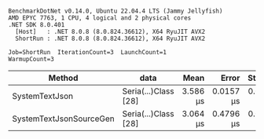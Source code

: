 ```

BenchmarkDotNet v0.14.0, Ubuntu 22.04.4 LTS (Jammy Jellyfish)
AMD EPYC 7763, 1 CPU, 4 logical and 2 physical cores
.NET SDK 8.0.401
  [Host]   : .NET 8.0.8 (8.0.824.36612), X64 RyuJIT AVX2
  ShortRun : .NET 8.0.8 (8.0.824.36612), X64 RyuJIT AVX2

Job=ShortRun  IterationCount=3  LaunchCount=1  
WarmupCount=3  

```
| Method                  | data                 | Mean     | Error     | StdDev    | Min      | Max      | Gen0   | Allocated |
|------------------------ |--------------------- |---------:|----------:|----------:|---------:|---------:|-------:|----------:|
| SystemTextJson          | Seria(...)Class [28] | 3.586 μs | 0.0157 μs | 0.0009 μs | 3.586 μs | 3.587 μs | 0.0229 |   2.07 KB |
| SystemTextJsonSourceGen | Seria(...)Class [28] | 3.064 μs | 0.4796 μs | 0.0263 μs | 3.048 μs | 3.094 μs | 0.0267 |    2.2 KB |

